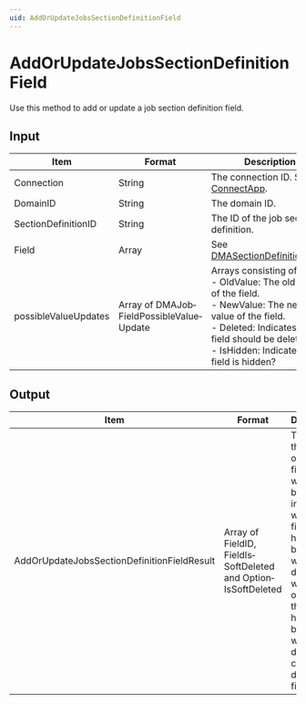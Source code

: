 ```yaml
---
uid: AddOrUpdateJobsSectionDefinitionField
---
```


# AddOrUpdateJobsSectionDefinitionField

Use this method to add or update a job section definition field.

## Input

| Item | Format | Description |
|--|--|--|
| Connection | String | The connection ID. See [ConnectApp](xref:ConnectApp). |
| DomainID | String | The domain ID. |
| SectionDefinitionID | String | The ID of the job section definition. |
| Field | Array | See [DMASectionDefinitionField](xref:DMASectionDefinitionField). |
| possibleValueUpdates | Array of DMAJob­FieldPossibleValue­Update | Arrays consisting of:<br> -  OldValue: The old value of the field.<br> -  NewValue: The new value of the field.<br> -  Deleted: Indicates if the field should be deleted.<br> -  IsHidden: Indicates if the field is hidden? |

## Output

| Item | Format | Description |
|--|--|--|
| AddOrUpdateJobsSectionDefinitionFieldResult | Array of FieldID, FieldIs­SoftDeleted and Option­IsSoftDeleted | The ID of the added or updated field, along with two booleans indicating whether the field is hidden because it was deleted and whether an option of the field is hidden because it was deleted (in case of a drop-down field). |
